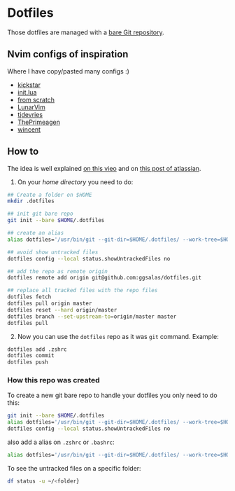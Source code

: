 # Dotfiles

Those dotfiles are managed with a [bare Git repository](#how-to).

## Nvim configs of inspiration

Where I have copy/pasted many configs :)

- [kickstar](https://github.com/nvim-lua/kickstart.nvim)
- [init.lua](https://github.com/ThePrimeagen/init.lua)
- [from scratch](https://github.com/LunarVim/Neovim-from-scratch)
- [LunarVim](https://github.com/ChristianChiarulli/LunarVim)
- [tjdevries](https://github.com/tjdevries/config_manager/tree/1b8ab10ddc06217cd532376e52d74678c3a0e805/xdg_config/nvim)
- [ThePrimeagen](https://github.com/awesome-streamers/awesome-streamerrc/tree/master/ThePrimeagen)
- [wincent](https://github.com/wincent/wincent/tree/632aa515e22ac7203418c0b597c0ff7de4e15878/aspects/vim/files/.Vim)

## How to

The idea is well explained [on this vieo](https://www.youtube.com/watch?v=tBoLDpTWVOM) and on [this post of atlassian](https://www.atlassian.com/git/tutorials/dotfiles).

1.  On your _home directory_ you need to do:

```bash
## Create a folder on $HOME
mkdir .dotfiles

## init git bare repo
git init --bare $HOME/.dotfiles

## create an alias
alias dotfiles='/usr/bin/git --git-dir=$HOME/.dotfiles/ --work-tree=$HOME'

## avoid show untracked files
dotfiles config --local status.showUntrackedFiles no

## add the repo as remote origin
dotfiles remote add origin git@github.com:ggsalas/dotfiles.git

## replace all tracked files with the repo files
dotfiles fetch
dotfiles pull origin master
dotfiles reset --hard origin/master
dotfiles branch --set-upstream-to=origin/master master
dotfiles pull
```

2. Now you can use the `dotfiles` repo as it was `git` command. Example:

```bash
dotfiles add .zshrc
dotfiles commit
dotfiles push
```

### How this repo was created

To create a new git bare repo to handle your dotfiles you only need to do this:

```bash
git init --bare $HOME/.dotfiles
alias dotfiles='/usr/bin/git --git-dir=$HOME/.dotfiles/ --work-tree=$HOME'
dotfiles config --local status.showUntrackedFiles no
```

also add a alias on `.zshrc` or `.bashrc`:

```bash
alias dotfiles='/usr/bin/git --git-dir=$HOME/.dotfiles/ --work-tree=$HOME'
```

To see the untracked files on a specific folder:

```bash
df status -u ~/<folder}
```
